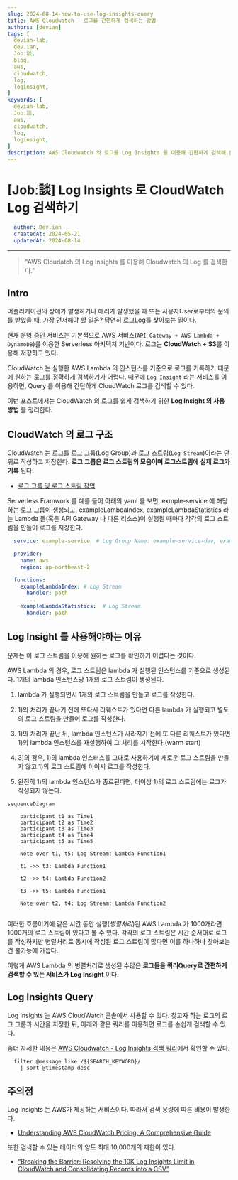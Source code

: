 ```yaml
---
slug: 2024-08-14-how-to-use-log-insights-query
title: AWS Cloudwatch - 로그를 간편하게 검색하는 방법
authors: [devian]
tags: [
  devian-lab, 
  dev.ian,
  Jobː談,
  blog,
  aws,
  cloudwatch,
  log,
  loginsight,
]
keywords: [
  devian-lab,
  Jobː談,
  aws,
  cloudwatch,
  log,
  loginsight,
]
description: AWS Cloudwatch 의 로그를 Log Insights 를 이용해 간편하게 검색해 본다.
---
```


<!--title -->
# [Jobː談] Log Insights 로 CloudWatch Log 검색하기
<!--//title -->

<!-- 
```json
{
  "author": "Dev.ian",
  "createdAt": "2024-05-21",
  "updatedAt": "2024-08-14"
}
``` 
-->

```yaml
  author: Dev.ian
  createdAt: 2024-05-21
  updatedAt: 2024-08-14
```

---

> "AWS Cloudatch 의 Log Insights 를 이용해 Cloudwatch 의 Log 를 검색한다."

<!-- truncate -->

## Intro

  어플리케이션의 장애가 발생하거나 에러가 발생했을 때 또는 사용자User로부터의 문의를 받았을 때, 가장 먼저해야 할 일은? 당연히 로그Log를 찾아보는 일이다. 
 
현재 운영 중인 서비스는 기본적으로 AWS 서비스(`API Gateway + AWS Lambda + DynamoDB`)를 이용한 Serverless 아키텍쳐 기반이다. 로그는 **CloudWatch + S3**를 이용해 저장하고 있다. 

CloudWatch 는 실행한 AWS Lambda 의 인스턴스를 기준으로 로그를 기록하기 때문에 원하는 로그를 정확하게 검색하기가 어렵다. 때문에 `Log Insight` 라는 서비스를 이용하면, Query 를 이용해 간단하게 CloudWatch 로그를 검색할 수 있다.

  이번 포스트에서는 CloudWatch 의 로그를 쉽게 검색하기 위한 **Log Insight 의 사용 방법** 을 정리한다.



## CloudWatch 의 로그 구조

  CloudWatch 는 로그를 로그 그룹(Log Group)과 로그 스트림(`Log Stream`)이라는 단위로 작성하고 저장한다. **로그 그룹은 로그 스트림의 모음이며 로그스트림에 실제 로그가 기록** 된다.
  
  - [로그 그룹 및 로그 스트림 작업](https://docs.aws.amazon.com/AmazonCloudWatch/latest/logs/Working-with-log-groups-and-streams.html)

  Serverless Framwork 를 예를 들어 아래의 yaml 을 보면, exmple-service 에 해당하는 로그 그룹이 생성되고, exampleLambdaIndex, exampleLambdaStatistics 라는 Lambda 들(혹은 API Gateway 나 다른 리소스)이 실행될 때마다 각각의 로그 스트림을 만들어 로그를 저장한다.

  ```yaml
    service: example-service  # Log Group Name: example-service-dev, example-service-prod, ...

    provider:
      name: aws
      region: ap-northeast-2

    functions: 
      exampleLambdaIndex: # Log Stream
        handler: path
        ...
      exampleLambdaStatistics:  # Log Stream
        handler: path
  ```



## Log Insight 를 사용해야하는 이유

  문제는 이 로그 스트림을 이용해 원하는 로그를 확인하기 어렵다는 것이다. 

  AWS Lambda 의 경우, 로그 스트림은 lambda 가 실행된 인스턴스를 기준으로 생성된다. 1개의 lambda 인스턴스당 1개의 로그 스트림이 생성된다.

  1) lambda 가 실행되면서 1개의 로그 스트림을 만들고 로그를 작성한다.

  2) 1)의 처리가 끝나기 전에 또다시 리퀘스트가 있다면 다른 lambda 가 실행되고 별도의 로그 스트림을 만들어 로그를 작성한다.

  3) 1)의 처리가 끝난 뒤, lambda 인스턴스가 사라지기 전에 또 다른 리퀘스트가 있다면 1)의 lambda 인스턴스를 재실행하여 그 처리를 시작한다.(warm start)
  
  4) 3)의 경우, 1)의 lambda 인스터스를 그대로 사용하기에 새로운 로그 스트림을 만들지 않고 1)의 로그 스트림에 이어서 로그를 작성한다.

  5) 완전히 1)의 lambda 인스턴스가 종료된다면, 더이상 1)의 로그 스트림에는 로그가 작성되지 않는다.  

  ```mermaid
  sequenceDiagram

      participant t1 as Time1
      participant t2 as Time2
      participant t3 as Time3
      participant t4 as Time4
      participant t5 as Time5
      
      Note over t1, t5: Log Stream: Lambda Function1

      t1 ->> t3: Lambda Function1

      t2 ->> t4: Lambda Function2

      t3 ->> t5: Lambda Function1
      
      Note over t2, t4: Log Stream: Lambda Function2
      
  ```

  이러한 흐름이기에 같은 시간 동안 실행(_병렬처리_)된 AWS Lambda 가 1000개라면 1000개의 로그 스트림이 있다고 볼 수 있다. 각각의 로그 스트림은 시간 순서대로 로그를 작성하지만 병렬처리로 동시에 작성된 로그 스트림이 많다면 이를 하나하나 찾아보는건 불가능에 가깝다.

  이렇게 AWS Lambda 의 병렬처리로 생성된 수많은 **로그들을 쿼리Query로 간편하게 검색할 수 있는 서비스가 Log Insight** 이다.



## Log Insights Query

  Log Insights 는 AWS CloudWatch 콘솔에서 사용할 수 있다. 찾고자 하는 로그의 로그 그룹과 시간을 지정한 뒤, 아래와 같은 쿼리를 이용하면 로그를 손쉽게 검색할 수 있다.

  좀더 자세한 내용은 [AWS Cloudwatch - Log Insights 검색 쿼리](/docs/aws/tips/how-to-use-log-insights-query)에서 확인할 수 있다.

  ```text
    filter @message like /${SEARCH_KEYWORD}/
      | sort @timestamp desc
  ```



## 주의점

  Log Insights 는 AWS가 제공하는 서비스이다. 따라서 검색 용량에 따른 비용이 발생한다.

  - [Understanding AWS CloudWatch Pricing: A Comprehensive Guide](https://blog.awsfundamentals.com/understanding-aws-cloudwatch-pricing-a-comprehensive-guide)

  또한 검색할 수 있는 데이터의 양도 최대 10,000개의 제한이 있다.

  - [“Breaking the Barrier: Resolving the 10K Log Insights Limit in CloudWatch and Consolidating Records into a CSV”](https://medium.com/@aishwaryaicerastogi/breaking-the-barrier-resolving-the-10k-log-insights-limit-in-cloudwatch-and-consolidating-records-92b206006e8)

